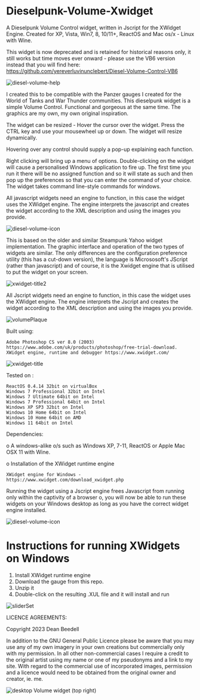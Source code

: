 # Dieselpunk-Volume-Xwidget

A Dieselpunk Volume Control widget, written in Jscript for the XWidget Engine. Created for XP, Vista, Win7, 8, 10/11+, ReactOS and Mac os/x - Linux with Wine.

This widget is now deprecated and is retained for historical reasons only, it still works but time moves ever onward - please use the VB6 version instead that you will find here: https://github.com/yereverluvinunclebert/Diesel-Volume-Control-VB6

![diesel-volume-help](https://github.com/yereverluvinunclebert/Dieselpunk-Volume-Xwidget/assets/2788342/a3fa07d9-4293-4609-9fa7-7a2e6ccf4801)

I created this to be compatible with the Panzer gauges I created for the World of Tanks and War Thunder communities. This dieselpunk widget is a simple Volume Control. Functional and gorgeous at the same time. The graphics are my own, my own original inspiration. 

The widget can be resized - Hover the cursor over the widget. Press the CTRL key 
and use your mousewheel up or down. The widget will resize dynamically.

Hovering over any control should supply a pop-up explaining each function.

Right clicking will bring up a menu of options. Double-clicking on the widget will cause a personalised Windows application to fire up. The first time you run it there will be no assigned function and so it will state as such and then pop up the preferences so that you can enter the command of your choice. The widget takes command line-style commands for windows.

All javascript widgets need an engine to function, in this case the widget uses the XWidget engine. The engine interprets the javascript and creates the widget according to the XML description and using the images you provide.

![diesel-volume-icon](https://github.com/yereverluvinunclebert/Dieselpunk-Volume-Xwidget/assets/2788342/e0e0a8d6-4000-42a3-9777-219a62dfa1f3)

This is based on the older and similar Steampunk Yahoo widget implementation. The graphic interface and operation of the two types of widgets are similar. The only differences are the configuration preference utility (this has a cut-down version), the language is Micrososoft's JScript (rather than javascript) and of course, it is the Xwidget engine that is utilised to put the widget on your screen.

![xwidget-title2](https://github.com/yereverluvinunclebert/Panzer-Tank-CPU-Gauge-Xwidget/assets/2788342/a9d58973-347f-4f93-ba1f-4b538f743515)

All Jscript widgets need an engine to function, in this case the widget uses 
the XWidget engine. The engine interprets the Jscript and creates the widget 
according to the XML description and using the images you provide. 

![volumePlaque](https://github.com/yereverluvinunclebert/Dieselpunk-Volume-Xwidget/assets/2788342/f85545b8-5c82-4136-ad86-4594c774f0e3)

Built using: 

	Adobe Photoshop CS ver 8.0 (2003)  https://www.adobe.com/uk/products/photoshop/free-trial-download.   
	XWidget engine, runtime and debugger https://www.xwidget.com/   

 ![xwidget-title](https://github.com/yereverluvinunclebert/Panzer-Tank-CPU-Gauge-Xwidget/assets/2788342/07e8d5dc-cd50-47c6-9f1d-078bcc72389c)

Tested on :

	ReactOS 0.4.14 32bit on virtualBox    
	Windows 7 Professional 32bit on Intel    
	Windows 7 Ultimate 64bit on Intel    
	Windows 7 Professional 64bit on Intel    
	Windows XP SP3 32bit on Intel    
	Windows 10 Home 64bit on Intel    
	Windows 10 Home 64bit on AMD    
	Windows 11 64bit on Intel  
	
Dependencies:

o A windows-alike o/s such as Windows XP, 7-11, ReactOS or Apple Mac OSX 11 with Wine.   

o Installation of the XWidget runtime engine  

	XWidget engine for Windows - https://www.xwidget.com/download_xwidget.php

Running the widget using a Jscript engine frees Javascript from running only 
within the captivity of a browser o, you will now be able to run these widgets on 
your Windows desktop as long as you have the correct widget engine installed.

![diesel-volume-icon](https://github.com/yereverluvinunclebert/Dieselpunk-Volume-Xwidget/assets/2788342/dc22e27e-139c-4718-98fb-48fa6ab6ee8b)


Instructions for running XWidgets on Windows
=================================================

1. Install XWidget runtime engine
2. Download the gauge from this repo.
3. Unzip it
4. Double-click on the resulting .XUL file and it will install and run

![sliderSet](https://github.com/yereverluvinunclebert/Dieselpunk-Volume-Xwidget/assets/2788342/04c4c28e-0be2-4fb5-b36b-b96b0305100d)


LICENCE AGREEMENTS:

Copyright 2023 Dean Beedell

In addition to the GNU General Public Licence please be aware that you may use
any of my own imagery in your own creations but commercially only with my
permission. In all other non-commercial cases I require a credit to the
original artist using my name or one of my pseudonyms and a link to my site.
With regard to the commercial use of incorporated images, permission and a
licence would need to be obtained from the original owner and creator, ie. me.

![desktop](https://github.com/yereverluvinunclebert/Dieselpunk-Volume-Xwidget/assets/2788342/21bee568-4c2f-4dc4-bb17-78a6bc805052)
Volume widget (top right)


 
